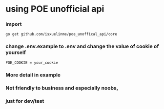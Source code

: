 # using POE unofficial api
### import 
```dotenv
go get github.com/isxuelinme/poe_unoffical_api/core
```
### change .env.example to .env and change the value of cookie of yourself
```dotenv
POE_COOKIE = your_cookie
```
### More detail in example
### Not friendly to business and especially noobs,
### just for dev/test
